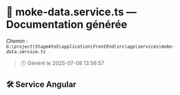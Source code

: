 # 📄 moke-data.service.ts — Documentation générée
*Chemin : `G:\project\Stage4to5\application\FrontEnd\src\app\services\moke-data.service.ts`*

> 🕒 Généré le 2025-07-08 13:56:57

## 🛠️ Service Angular
